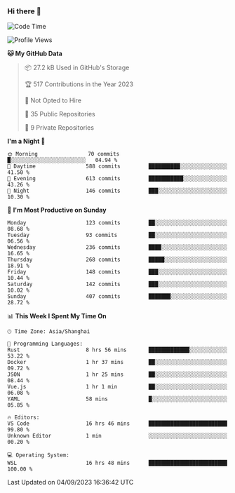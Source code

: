 ### Hi there 👋

<!--
**robinWongM/robinWongM** is a ✨ _special_ ✨ repository because its `README.md` (this file) appears on your GitHub profile.

Here are some ideas to get you started:

- 🔭 I’m currently working on ...
- 🌱 I’m currently learning ...
- 👯 I’m looking to collaborate on ...
- 🤔 I’m looking for help with ...
- 💬 Ask me about ...
- 📫 How to reach me: ...
- 😄 Pronouns: ...
- ⚡ Fun fact: ...
-->

<!--START_SECTION:waka-->
![Code Time](http://img.shields.io/badge/Code%20Time-146%20hrs%2055%20mins-blue)

![Profile Views](http://img.shields.io/badge/Profile%20Views-3-blue)

**🐱 My GitHub Data** 

> 📦 27.2 kB Used in GitHub's Storage 
 > 
> 🏆 517 Contributions in the Year 2023
 > 
> 🚫 Not Opted to Hire
 > 
> 📜 35 Public Repositories 
 > 
> 🔑 9 Private Repositories 
 > 
**I'm a Night 🦉** 

```text
🌞 Morning                70 commits          █░░░░░░░░░░░░░░░░░░░░░░░░   04.94 % 
🌆 Daytime                588 commits         ██████████░░░░░░░░░░░░░░░   41.50 % 
🌃 Evening                613 commits         ███████████░░░░░░░░░░░░░░   43.26 % 
🌙 Night                  146 commits         ███░░░░░░░░░░░░░░░░░░░░░░   10.30 % 
```
📅 **I'm Most Productive on Sunday** 

```text
Monday                   123 commits         ██░░░░░░░░░░░░░░░░░░░░░░░   08.68 % 
Tuesday                  93 commits          ██░░░░░░░░░░░░░░░░░░░░░░░   06.56 % 
Wednesday                236 commits         ████░░░░░░░░░░░░░░░░░░░░░   16.65 % 
Thursday                 268 commits         █████░░░░░░░░░░░░░░░░░░░░   18.91 % 
Friday                   148 commits         ███░░░░░░░░░░░░░░░░░░░░░░   10.44 % 
Saturday                 142 commits         ███░░░░░░░░░░░░░░░░░░░░░░   10.02 % 
Sunday                   407 commits         ███████░░░░░░░░░░░░░░░░░░   28.72 % 
```


📊 **This Week I Spent My Time On** 

```text
🕑︎ Time Zone: Asia/Shanghai

💬 Programming Languages: 
Rust                     8 hrs 56 mins       █████████████░░░░░░░░░░░░   53.22 % 
Docker                   1 hr 37 mins        ██░░░░░░░░░░░░░░░░░░░░░░░   09.72 % 
JSON                     1 hr 25 mins        ██░░░░░░░░░░░░░░░░░░░░░░░   08.44 % 
Vue.js                   1 hr 1 min          ██░░░░░░░░░░░░░░░░░░░░░░░   06.08 % 
YAML                     58 mins             █░░░░░░░░░░░░░░░░░░░░░░░░   05.85 % 

🔥 Editors: 
VS Code                  16 hrs 46 mins      █████████████████████████   99.80 % 
Unknown Editor           1 min               ░░░░░░░░░░░░░░░░░░░░░░░░░   00.20 % 

💻 Operating System: 
WSL                      16 hrs 48 mins      █████████████████████████   100.00 % 
```


 Last Updated on 04/09/2023 16:36:42 UTC
<!--END_SECTION:waka-->
